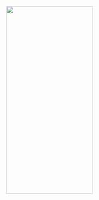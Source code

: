<img src="https://github.com/patika-128-react-native-bootcamp/week_4-codenames/blob/master/src/assets/project.gif" width="230px" height="500px" alt=""/>



